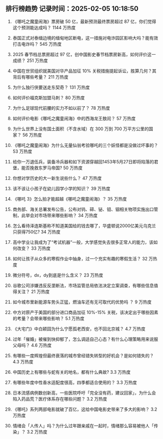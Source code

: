 
## 排行榜趋势 记录时间：2025-02-05 10:18:50
  
  1. 《哪吒之魔童闹海》票房破 50 亿，最新预测最终票房超过 87 亿，你们觉得这个预测能达成吗？ 1144 万热度
    
  2. 泰国正式对泰缅边境的缅甸地区断电，这一措施对电诈园区影响大吗？能有效打击电诈吗？ 545 万热度
    
  3. 2025 春节档总票房超过 97 亿，创中国影史春节档票房新高，如何评价这一成绩？ 251 万热度
    
  4. 中国在世贸组织就美国对华产品加征 10% 关税措施提起诉讼，胜算几何？其背后有哪些考量？ 211 万热度
    
  5. 为什么独行侠要送走东契奇？ 131 万热度
    
  6. 如何评价福克斯加盟马刺？ 80 万热度
    
  7. 为什么足球现代前腰的实力不如以前了？ 78 万热度
    
  8. 如何评价电影《哪吒之魔童闹海》中的西海龙王敖闰？ 57 万热度
    
  9. 为什么世界上没有国土面积（不含水域）在 300 万到 700 万平方公里的国家？ 56 万热度
    
  10. 《哪吒之魔童闹海》为什么无量仙翁考验哪吒的三个妖怪都是没做过坏事的？ 53 万热度
    
  11. 给你一万退伍兵，装备冷兵器和如下资源穿越回1453年5月27日即将陷落的君堡，能否挽救东罗马帝国? 50 万热度
    
  12. 你想对学历史的大一新生说些什么？ 47 万热度
    
  13. 该不该让小孩子在幼儿园学小学的知识？ 39 万热度
    
  14. 《哪吒 3》怎么拍才能超越《哪吒之魔童闹海》？ 35 万热度
    
  15. 商务部、海关总署发布公告，公布对钨、碲、铋、钼、铟相关物项实施出口管制，此举会对市场带来哪些影响？ 34 万热度
    
  16. 怎么看待泽连斯基称不知道美国给的钱去哪了，华盛顿说2000亿美元乌克兰只获得750亿? 34 万热度
    
  17. 高中学业让我成为了“考试机器”一般，大学感觉失去很多正常人的能力，该如何改变？ 33 万热度
    
  18. 如何让孩子从众多的寒假作业中抽身，过一个充实有趣的寒假生活？ 32 万热度
    
  19. 微分符号，dx，dy到底是什么含义？ 23 万热度
    
  20. 谷歌公司涉嫌违反反垄断法，市场监管总局依法决定立案调查，有哪些信息值得关注？ 21 万热度
    
  21. 如今城市里新能源车势头正猛，燃油车还有无可取代的优势吗 ？ 9 万热度
    
  22. 中方对原产于美国的部分进口商品加征 10%-15% 关税，该决定出于哪些因素的考量？会带来哪些影响？ 5.1 万热度
    
  23. 《大宅门》中白颖园为什么宁愿孤老西安，也不回北京城？ 4.7 万热度
    
  24. 过年「催婚」被催到快抑郁了，怎么调适自己心态？有什么心理策略用来说服父母吗？ 4.6 万热度
    
  25. 有哪些一度辉煌但最终衰落的城市曾经错失转型的好机会？是如何错失的？ 4.3 万热度
    
  26. 中国历史上有哪些与蛇有关的地名，都有什么典故? 3.3 万热度
    
  27. 有哪些年度中性香水适配度很高，四季都适合使用的？ 3.3 万热度
    
  28. 日本流感病例数创新高，一些医院呼吁「完全没有药，建议回家」，为什么会陷入药品荒？医疗体系存在哪些问题？ 3.2 万热度
    
  29. 《哪吒》系列两部电影就破了百亿，这给中国电影史带来了多大的影响？ 3.2 万热度
    
  30. 情绪会「人传人」吗？为什么过年跟亲戚在一起时，情绪那么容易被他人「传染」？ 3.2 万热度
    